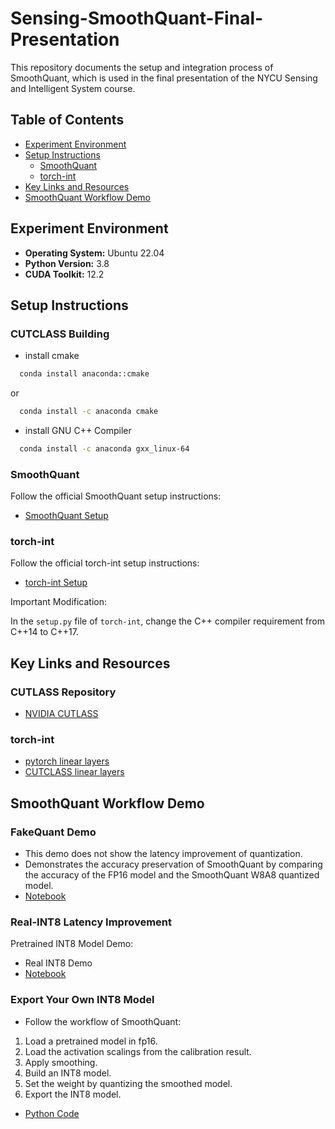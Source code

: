 # Sensing-SmoothQuant-Final-Presentation

This repository documents the setup and integration process of SmoothQuant, which is used in the final presentation of the NYCU Sensing and Intelligent System course.

## Table of Contents
- [Experiment Environment](#experiment-environment)
- [Setup Instructions](#setup-instructions)
  - [SmoothQuant](#smoothquant)
  - [torch-int](#torch-int)
- [Key Links and Resources](#key-links-and-resources)
- [SmoothQuant Workflow Demo](#smoothquant-workflow-demo)
  
## Experiment Environment
- **Operating System:** Ubuntu 22.04
- **Python Version:** 3.8
- **CUDA Toolkit:** 12.2

## Setup Instructions
### CUTCLASS Building
- install cmake
```bash
  conda install anaconda::cmake
```
or
```bash
  conda install -c anaconda cmake
```
- install GNU C++ Compiler
```bash
  conda install -c anaconda gxx_linux-64
```

### SmoothQuant
Follow the official SmoothQuant setup instructions:
- [SmoothQuant Setup](https://github.com/mit-han-lab/smoothquant)

### torch-int
Follow the official torch-int setup instructions:
- [torch-int Setup](https://github.com/Guangxuan-Xiao/torch-int/tree/main)

Important Modification:

In the `setup.py` file of `torch-int`, change the C++ compiler requirement from C++14 to C++17.


## Key Links and Resources

### CUTLASS Repository
- [NVIDIA CUTLASS](https://github.com/NVIDIA/cutlass)

### torch-int
- [pytorch linear layers](https://github.com/Guangxuan-Xiao/torch-int/blob/main/torch_int/nn/linear.py)
- [CUTCLASS linear layers](https://github.com/Guangxuan-Xiao/torch-int/blob/main/torch_int/kernels/linear.cu)

## SmoothQuant Workflow Demo
### FakeQuant Demo
- This demo does not show the latency improvement of quantization.
- Demonstrates the accuracy preservation of SmoothQuant by comparing the accuracy of the FP16 model and the SmoothQuant W8A8 quantized model. 
- [Notebook](https://github.com/mit-han-lab/smoothquant/blob/main/examples/smoothquant_opt_demo.ipynb)

### Real-INT8 Latency Improvement
Pretrained INT8 Model Demo:
- Real INT8 Demo
- [Notebook](https://github.com/mit-han-lab/smoothquant/blob/main/examples/smoothquant_opt_real_int8_demo.ipynb)
  
### Export Your Own INT8 Model
- Follow the workflow of SmoothQuant:
1. Load a pretrained model in fp16.
2. Load the activation scalings from the calibration result.
3. Apply smoothing.
4. Build an INT8 model.
5. Set the weight by quantizing the smoothed model.
6. Export the INT8 model.
- [Python Code](https://github.com/mit-han-lab/smoothquant/blob/main/examples/export_int8_model.py)
